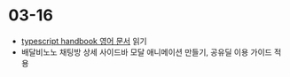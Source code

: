 # 03-16

- [typescript handbook 영어 문서](https://www.typescriptlang.org/docs/handbook/2/basic-types.html#types-for-tooling) 읽기
- 배달비노노 채팅방 상세 사이드바 모달 애니메이션 만들기, 공유딜 이용 가이드 적용
